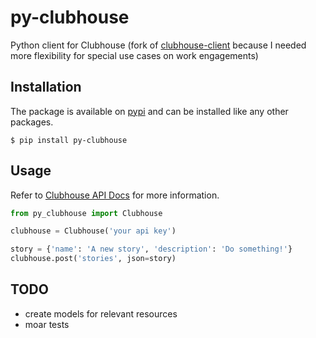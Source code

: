 # py-clubhouse
Python client for Clubhouse (fork of [clubhouse-client](https://github.com/allardbrain/clubhouse-client) because I needed more flexibility for special use cases on work engagements)

## Installation

The package is available on [pypi](https://pypi.org/project/py-clubhouse/) and can be installed like any other packages.

    $ pip install py-clubhouse

## Usage

Refer to [Clubhouse API Docs](https://clubhouse.io/api/rest/v3/) for more information.

```python
from py_clubhouse import Clubhouse

clubhouse = Clubhouse('your api key')

story = {'name': 'A new story', 'description': 'Do something!'}
clubhouse.post('stories', json=story)
```

## TODO
* create models for relevant resources
* moar tests
